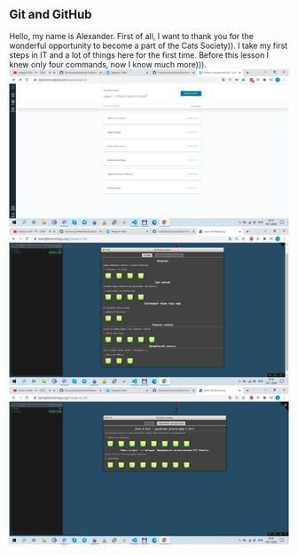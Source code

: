 ## Git and GitHub

Hello, my name is Alexander. First of all, I want to thank you for the wonderful opportunity to become a part of the Cats Society)). I take my first steps in IT and a lot of things here for the first time. Before this lesson I knew only four commands, now I know much more))).
![](git_0.png)
![](git_main.png)
![](git_push&pull.png)
